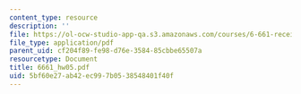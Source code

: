 ```yaml
---
content_type: resource
description: ''
file: https://ol-ocw-studio-app-qa.s3.amazonaws.com/courses/6-661-receivers-antennas-and-signals-spring-2003/5bf60e27ab42ec997b0538548401f40f_6661_hw05.pdf
file_type: application/pdf
parent_uid: cf204f89-fe98-d76e-3584-85cbbe65507a
resourcetype: Document
title: 6661_hw05.pdf
uid: 5bf60e27-ab42-ec99-7b05-38548401f40f
---
```

